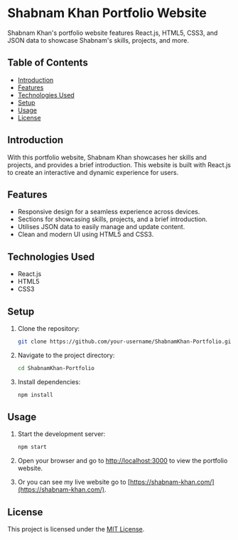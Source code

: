# Shabnam Khan Portfolio Website

Shabnam Khan's portfolio website features React.js, HTML5, CSS3, and JSON data to showcase Shabnam's skills, projects, and more.

## Table of Contents
- [Introduction](#introduction)
- [Features](#features)
- [Technologies Used](#technologies-used)
- [Setup](#setup)
- [Usage](#usage)
- [License](#license)

## Introduction

With this portfolio website, Shabnam Khan showcases her skills and projects, and provides a brief introduction. This website is built with React.js to create an interactive and dynamic experience for users.

## Features

- Responsive design for a seamless experience across devices.
- Sections for showcasing skills, projects, and a brief introduction.
- Utilises JSON data to easily manage and update content.
- Clean and modern UI using HTML5 and CSS3.

## Technologies Used

- React.js
- HTML5
- CSS3

## Setup

1. Clone the repository:

    ```bash
    git clone https://github.com/your-username/ShabnamKhan-Portfolio.git
    ```

2. Navigate to the project directory:

    ```bash
    cd ShabnamKhan-Portfolio
    ```

3. Install dependencies:

    ```bash
    npm install
    ```

## Usage

1. Start the development server:

    ```bash
    npm start
    ```

2. Open your browser and go to [http://localhost:3000](http://localhost:3000) to view the portfolio website.

3. Or you can see my live website go to [https://shabnam-khan.com/](https://shabnam-khan.com/).

## License

This project is licensed under the [MIT License](LICENSE).
